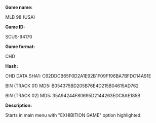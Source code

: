 **Game name:**

MLB 98 (USA)

**Game ID:**

SCUS-94170

**Game format:**

CHD

**Hash:**

CHD DATA SHA1: C62DDCB65F0D2A1E92B1F09F196BA7BFDC14A91E

BIN (TRACK 01) MD5: B054375BD205B76E4D215B04615AD762

BIN (TRACK 02) MD5: 35A94244F80695D2144263EDC8AE185B

**Description:**

Starts in main menu with "EXHIBITION GAME" option highlighted.
